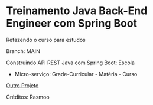 # Treinamento Java Back-End Engineer com Spring Boot

Refazendo o curso para estudos

Branch: MAIN

Construindo API REST Java com Spring Boot: Escola

- Micro-serviço: Grade-Curricular
					-	Matéria
					- 	Curso




[Outro Projeto](https://github.com/carlosjunior1983/spring-boot-java-rasmoo)  


Créditos: Rasmoo
